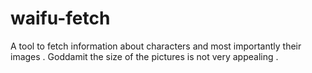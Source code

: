 # waifu-fetch

A tool to fetch information about characters and most importantly their images . Goddamit the size of the pictures is not very appealing .
